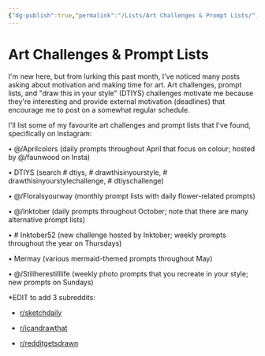 ```yaml
---
{"dg-publish":true,"permalink":"/Lists/Art Challenges & Prompt Lists/","title":"Art Challenges & Prompt Lists","tags":["Drawingattack"],"created":"2023-03-16T22:12:19.572-05:00","updated":"2023-09-01T23:08:34.667-05:00"}
---
```



# Art Challenges & Prompt Lists

I'm new here, but from lurking this past month, I've noticed many posts asking about motivation and making time for art. Art challenges, prompt lists, and "draw this in your style" (DTIYS) challenges motivate me because they're interesting and provide external motivation (deadlines) that encourage me to post on a somewhat regular schedule.

I'll list some of my favourite art challenges and prompt lists that I've found, specifically on Instagram:

• @/Aprilcolors (daily prompts throughout April that focus on colour; hosted by @/faunwood on Insta)

• DTIYS (search # dtiys, # drawthisinyourstyle, # drawthisinyourstylechallenge, # dtiyschallenge)

• @/Floralsyourway (monthly prompt lists with daily flower-related prompts)

• @/Inktober (daily prompts throughout October; note that there are many alternative prompt lists)

• # Inktober52 (new challenge hosted by Inktober; weekly prompts throughout the year on Thursdays)

• Mermay (various mermaid-themed prompts throughout May)

• @/Stillherestilllife (weekly photo prompts that you recreate in your style; new prompts on Sundays)

*EDIT to add 3 subreddits:

- [r/sketchdaily](https://www.reddit.com/r/sketchdaily/)
    
- [r/icandrawthat](https://www.reddit.com/r/icandrawthat/)
    
- [r/redditgetsdrawn](https://www.reddit.com/r/redditgetsdrawn/)
    
